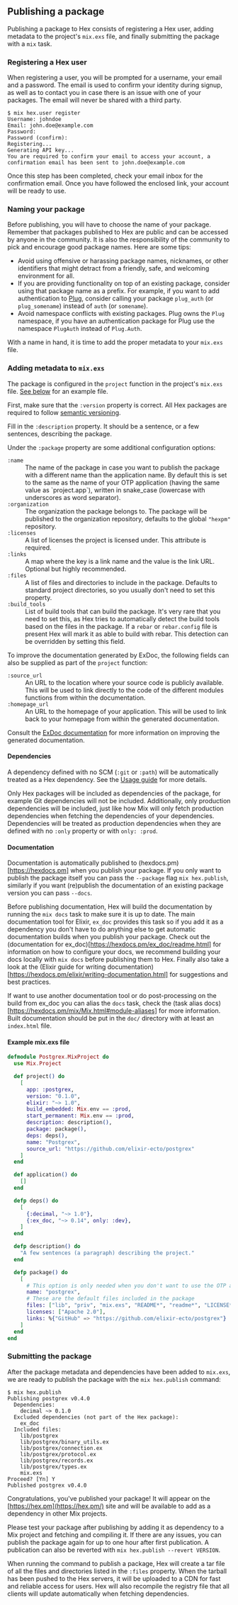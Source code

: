 ## Publishing a package

Publishing a package to Hex consists of registering a Hex user, adding metadata to the project's `mix.exs` file, and finally submitting the package with a `mix` task.

### Registering a Hex user

When registering a user, you will be prompted for a username, your email and a password. The email is used to confirm your identity during signup, as well as to contact you in case there is an issue with one of your packages. The email will never be shared with a third party.

```nohighlight
$ mix hex.user register
Username: johndoe
Email: john.doe@example.com
Password:
Password (confirm):
Registering...
Generating API key...
You are required to confirm your email to access your account, a confirmation email has been sent to john.doe@example.com
```

Once this step has been completed, check your email inbox for the confirmation email. Once you have followed the enclosed link, your account will be ready to use.

### Naming your package

Before publishing, you will have to choose the name of your package. Remember that packages published to Hex are public and can be accessed by anyone in the community. It is also the responsibility of the community to pick and encourage good package names. Here are some tips:

  * Avoid using offensive or harassing package names, nicknames, or other identifiers that might detract from a friendly, safe, and welcoming environment for all.
  * If you are providing functionality on top of an existing package, consider using that package name as a prefix. For example, if you want to add authentication to [Plug](https://github.com/elixir-lang/plug), consider calling your package `plug_auth` (or `plug_somename`) instead of `auth` (or `somename`).
  * Avoid namespace conflicts with existing packages. Plug owns the `Plug` namespace, if you have an authentication package for Plug use the namespace `PlugAuth` instead of `Plug.Auth`.

With a name in hand, it is time to add the proper metadata to your `mix.exs` file.

### Adding metadata to `mix.exs`

The package is configured in the `project` function in the project's `mix.exs` file. [See below](#example-mix-exs-file) for an example file.

First, make sure that the `:version` property is correct. All Hex packages are required to follow [semantic versioning](http://semver.org/).

Fill in the `:description` property. It should be a sentence, or a few sentences, describing the package.

Under the `:package` property are some additional configuration options:

<dl class="dl-horizontal">
  <dt><code>:name</code></dt>
  <dd>The name of the package in case you want to publish the package with a different name than the application name. By default this is set to the same as the name of your OTP application (having the same value as `project.app`), written in snake_case (lowercase with underscores as word separator).</dd>
  <dt><code>:organization</code></dt>
  <dd>The organization the package belongs to. The package will be published to the organization repository, defaults to the global <code>"hexpm"</code> repository.</dd>
  <dt><code>:licenses</code></dt>
  <dd>A list of licenses the project is licensed under. This attribute is required.</dd>
  <dt><code>:links</code></dt>
  <dd>A map where the key is a link name and the value is the link URL. Optional but highly recommended.</dd>
  <dt><code>:files</code></dt>
  <dd>A list of files and directories to include in the package. Defaults to standard project directories, so you usually don't need to set this property.</dd>
  <dt><code>:build_tools</code></dt>
  <dd>List of build tools that can build the package. It's very rare that you need to set this, as Hex tries to automatically detect the build tools based on the files in the package. If a <code>rebar</code> or <code>rebar.config</code> file is present Hex will mark it as able to build with rebar. This detection can be overridden by setting this field.</dd>
</dl>

To improve the documentation generated by ExDoc, the following fields can also be supplied as part of the `project` function:

<dl class="dl-horizontal">
  <dt><code>:source_url</code></dt>
  <dd>An URL to the location where your source code is publicly available. This will be used to link directly to the code of the different modules functions from within the documentation.</dd>
  <dt><code>:homepage_url</code></dt>
  <dd>An URL to the homepage of your application. This will be used to link back to your homepage from within the generated documentation.</dd>
</dl>

Consult the [ExDoc documentation](https://github.com/elixir-lang/ex_doc#using-exdoc-with-mix) for more information on improving the generated documentation.

#### Dependencies

A dependency defined with no SCM (`:git` or `:path`) will be automatically treated as a Hex dependency. See the [Usage guide](/docs/usage) for more details.

Only Hex packages will be included as dependencies of the package, for example Git dependencies will not be included. Additionally, only production dependencies will be included, just like how Mix will only fetch production dependencies when fetching the dependencies of your dependencies. Dependencies will be treated as production dependencies when they are defined with no `:only` property or with `only: :prod`.

<a id="example-mix-exs-file"></a>

#### Documentation

Documentation is automatically published to (hexdocs.pm)[https://hexdocs.pm] when you publish your package. If you only want to publish the package itself you can pass the `--package` flag `mix hex.publish`, similarly if you want (re)publish the documentation of an existing package version you can pass `--docs`.

Before publishing documentation, Hex will build the documentation by running the `mix docs` task to make sure it is up to date. The main documentation tool for Elixir, `ex_doc` provides this task so if you add it as a dependency you don't have to do anything else to get automatic documentation builds when you publish your package. Check out the (documentation for ex_doc)[https://hexdocs.pm/ex_doc/readme.html] for information on how to configure your docs, we recommend building your docs locally with `mix docs` before publishing them to Hex. Finally also take a look at the (Elixir guide for writing documentation)[https://hexdocs.pm/elixir/writing-documentation.html] for suggestions and best practices.

If want to use another documentation tool or do post-processing on the build from ex_doc you can alias the `docs` task, check the (task alias docs)[https://hexdocs.pm/mix/Mix.html#module-aliases] for more information. Built documentation should be put in the `doc/` directory with at least an `index.html` file.

#### Example mix.exs file

```elixir
defmodule Postgrex.MixProject do
  use Mix.Project

  def project() do
    [
      app: :postgrex,
      version: "0.1.0",
      elixir: "~> 1.0",
      build_embedded: Mix.env == :prod,
      start_permanent: Mix.env == :prod,
      description: description(),
      package: package(),
      deps: deps(),
      name: "Postgrex",
      source_url: "https://github.com/elixir-ecto/postgrex"
    ]
  end

  def application() do
    []
  end

  defp deps() do
    [
      {:decimal, "~> 1.0"},
      {:ex_doc, "~> 0.14", only: :dev},
    ]
  end

  defp description() do
    "A few sentences (a paragraph) describing the project."
  end

  defp package() do
    [
      # This option is only needed when you don't want to use the OTP application name
      name: "postgrex",
      # These are the default files included in the package
      files: ["lib", "priv", "mix.exs", "README*", "readme*", "LICENSE*", "license*"],=
      licenses: ["Apache 2.0"],
      links: %{"GitHub" => "https://github.com/elixir-ecto/postgrex"}
    ]
  end
end
```

### Submitting the package

After the package metadata and dependencies have been added to `mix.exs`, we are ready to publish the package with the `mix hex.publish` command:

```nohighlight
$ mix hex.publish
Publishing postgrex v0.4.0
  Dependencies:
    decimal ~> 0.1.0
  Excluded dependencies (not part of the Hex package):
    ex_doc
  Included files:
    lib/postgrex
    lib/postgrex/binary_utils.ex
    lib/postgrex/connection.ex
    lib/postgrex/protocol.ex
    lib/postgrex/records.ex
    lib/postgrex/types.ex
    mix.exs
Proceed? [Yn] Y
Published postgrex v0.4.0
```

Congratulations, you've published your package! It will appear on the [https://hex.pm](https://hex.pm/) site and will be available to add as a dependency in other Mix projects.

Please test your package after publishing by adding it as dependency to a Mix project and fetching and compiling it. If there are any issues, you can publish the package again for up to one hour after first publication. A publication can also be reverted with `mix hex.publish --revert VERSION`.

When running the command to publish a package, Hex will create a tar file of all the files and directories listed in the `:files` property. When the tarball has been pushed to the Hex servers, it will be uploaded to a CDN for fast and reliable access for users. Hex will also recompile the registry file that all clients will update automatically when fetching dependencies.
